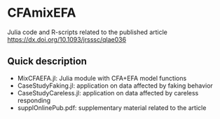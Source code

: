 # CFAmixEFA

Julia code and R-scripts related to the published article https://dx.doi.org/10.1093/jrsssc/qlae036


## Quick description
- MixCFAEFA.jl: Julia module with CFA+EFA model functions
- CaseStudyFaking.jl: application on data affected by faking behavior
- CaseStudyCareless.jl: application on data affected by careless responding
- supplOnlinePub.pdf: supplementary material related to the article 
